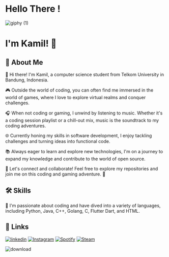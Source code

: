 
# Hello There <coders/>!

![giphy (1)](https://github.com/Bodan07/Bodan07/assets/88619392/78b03f5f-dab7-4a2a-9b33-4876a6505f90)



#  I'm Kamil! 👋


## 🚀 About Me
👋 Hi there! I'm Kamil, a computer science student from Telkom University in Bandung, Indonesia.

🎮 Outside the world of coding, you can often find me immersed in the world of games, where I love to explore virtual realms and conquer challenges.

🎧 When not coding or gaming, I unwind by listening to music. Whether it's a coding session playlist or a chill-out mix, music is the soundtrack to my coding adventures.

🌐 Currently honing my skills in software development, I enjoy tackling challenges and turning ideas into functional code.

📚 Always eager to learn and explore new technologies, I'm on a journey to expand my knowledge and contribute to the world of open source.

🔧 Let's connect and collaborate! Feel free to explore my repositories and join me on this coding and gaming adventure. 🚀

## 🛠 Skills

🚀 I'm passionate about coding and have dived into a variety of languages, including Python, Java, C++, Golang, C, Flutter Dart, and HTML.


## 🔗 Links
[![linkedin](https://img.shields.io/badge/linkedin-0A66C2?style=for-the-badge&logo=linkedin&logoColor=white)](https://www.linkedin.com/in/muhammad-najmi-kamil-a1b233232/)
[![Instagram](https://img.shields.io/badge/instagram-E4405F?style=for-the-badge&logo=instagram&logoColor=white)](https://www.instagram.com/najmikml_/)
[![Spotify](https://img.shields.io/badge/spotify-1ED760?style=for-the-badge&logo=spotify&logoColor=white)](https://open.spotify.com/user/aqofyi8vsxth4ia8i8rvijdp3)
[![Steam](https://img.shields.io/badge/steam-000000?style=for-the-badge&logo=steam&logoColor=white)](https://steamcommunity.com/id/kdknyokkmhnhnn/)

![download](https://github.com/Bodan07/Bodan07/assets/88619392/3ebb5d22-0aa8-45ac-97f5-9f1e1a40923a)
